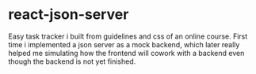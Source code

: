 # react-json-server
Easy task tracker i built from guidelines and css of an online course. First time i implemented a json server as a mock backend, which later really helped me simulating how the frontend will cowork with a backend even though the backend is not yet finished.  
